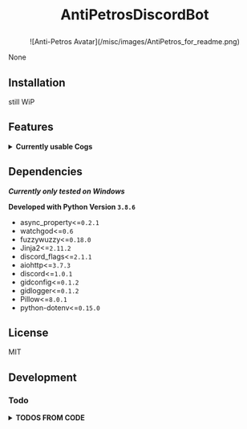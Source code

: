 # <p align="center">AntiPetrosDiscordBot</p> #

<p align="center">![Anti-Petros Avatar](/misc/images/AntiPetros_for_readme.png)</p>


None


## Installation

still WiP





## Features ##

<details><summary><b>Currently usable Cogs</b></summary><blockquote>


### <p align="center">[Administration](/antipetros_discordbot/cogs/admin_cog.py)</p> ###

<details><summary><b>Description</b></summary><blockquote>

    None

</blockquote></details>

<details><summary><b>Commands</b></summary><blockquote>

- > add_to_blacklist

- > delete_msg

- > die

- > list_configs

- > overwrite_config

- > reload_all

- > remove_from_blacklist

- > send_config

- > tell_uptime

</blockquote></details>

---


### <p align="center">[GeneralDebug](/antipetros_discordbot/cogs/dev_cogs/general_debug_cog.py)</p> ###

<details><summary><b>Description</b></summary><blockquote>

    None

</blockquote></details>

<details><summary><b>Commands</b></summary><blockquote>

- > all_info_from_command_trigger

- > last_message

- > message_by_id

</blockquote></details>

---


### <p align="center">[ImageManipulator](/antipetros_discordbot/cogs/general_cogs/image_manipulation_cog.py)</p> ###

<details><summary><b>Description</b></summary><blockquote>

    None

</blockquote></details>

<details><summary><b>Commands</b></summary><blockquote>

- > antistasify

- > available_stamps

- > flag_test

- > member_avatar

</blockquote></details>

---


### <p align="center">[SaveLink](/antipetros_discordbot/cogs/general_cogs/save_link_cog.py)</p> ###

<details><summary><b>Description</b></summary><blockquote>

    
An extension Cog to let users temporary save links.

Saved links get posted to a certain channel and deleted after the specified time period from that channel (default in config).
Deleted links are kept in the bots database and can always be retrieved by fuzzy matched name.

Checks against a blacklist of urls and a blacklist of words, to not store malicious links.

cogs_config.ini section: self.config_name

currently implemented config options:

- 'allowed_roles' --> comma-seperated-list of role names
(eg: Dev_helper, Admin) !names have to match completely and are case-sensitive!

- 'allowed_channels' --> comma-seperated-list of channel names
(eg: bot-development-and-testing, general-dev-stuff) !names have to match completely and are case-sensitive!

- 'link_channel' --> channel id for the channel that is used as 'storage', where the bot posts the saved links for the time period
(eg: 645930607683174401)

- 'delete_all_allowed_roles' --> comma-seperated-list of role names that are allowed to clear the link Database, all links will be lost.
will propably be turned into user id list

- bad_link_image_path/bad_link_image_name --> file_path or appdata file name to an image to use when answering to an forbidden link (None means no image)


- default_storage_days --> integer of days to default to if user does not specifiy amount of time to keep link
(eg: 7)

- member_to_notifiy_bad_link --> comma-seperated-list of user_ids of users that should be notified per DM when an bad link is posted.

- notify_with_link --> boolean if the notification DM should include the bad link


</blockquote></details>

<details><summary><b>Commands</b></summary><blockquote>

- > clear_all_links

- > delete_link

- > get_all_links

- > get_forbidden_list

- > get_link

- > save_link

</blockquote></details>

---


### <p align="center">[SaveSuggestion](/antipetros_discordbot/cogs/general_cogs/save_suggestion_cog.py)</p> ###

<details><summary><b>Description</b></summary><blockquote>

    None

</blockquote></details>

<details><summary><b>Commands</b></summary><blockquote>

- > clear_all_suggestions

- > remove_all_my_data

- > request_my_data

- > retrieve_all

- > unsave_suggestion

</blockquote></details>

---


### <p align="center">[TestPlayground](/antipetros_discordbot/cogs/general_cogs/test_playground_cog.py)</p> ###

<details><summary><b>Description</b></summary><blockquote>

    None

</blockquote></details>

<details><summary><b>Commands</b></summary><blockquote>

- > FAQ_you

- > big_message

- > changesettings

- > check_md_helper

- > check_md_helper_specific

- > embed_experiment

- > furthermore_do_you_want_to_say_something

- > map_changed

- > request_server_restart

- > roll

</blockquote></details>

---

</blockquote></details>

## Dependencies ##

***Currently only tested on Windows***

**Developed with Python Version `3.8.6`**

- async_property<=`0.2.1`
- watchgod<=`0.6`
- fuzzywuzzy<=`0.18.0`
- Jinja2<=`2.11.2`
- discord_flags<=`2.1.1`
- aiohttp<=`3.7.3`
- discord<=`1.0.1`
- gidconfig<=`0.1.2`
- gidlogger<=`0.1.2`
- Pillow<=`8.0.1`
- python-dotenv<=`0.15.0`





## License

MIT

## Development


### Todo ###

<details><summary><b>TODOS FROM CODE</b></summary>

#### todo [\_\_main\_\_.py](/antipetros_discordbot/__main__.py): ####


- [ ] [\_\_main\_\_.py line 49:](/antipetros_discordbot/__main__.py#L49) `maybe put these functions into the Bot class or make an bot builder class`


- [ ] [\_\_main\_\_.py line 70:](/antipetros_discordbot/__main__.py#L70) `Deal wit the tripple or quadrouple redundancy in regards to the env file`


- [ ] [\_\_main\_\_.py line 121:](/antipetros_discordbot/__main__.py#L121) `make as embed`


---


#### todo [admin_cog.py](/antipetros_discordbot/cogs/admin_cog.py): ####


- [ ] [admin_cog.py line 185:](/antipetros_discordbot/cogs/admin_cog.py#L185) `make as embed`


- [ ] [admin_cog.py line 205:](/antipetros_discordbot/cogs/admin_cog.py#L205) `make as embed`


- [ ] [admin_cog.py line 224:](/antipetros_discordbot/cogs/admin_cog.py#L224) `make as embed`


- [ ] [admin_cog.py line 230:](/antipetros_discordbot/cogs/admin_cog.py#L230) `make as embed`


- [ ] [admin_cog.py line 240:](/antipetros_discordbot/cogs/admin_cog.py#L240) `make as embed`


- [ ] [admin_cog.py line 246:](/antipetros_discordbot/cogs/admin_cog.py#L246) `make as embed`


- [ ] [admin_cog.py line 252:](/antipetros_discordbot/cogs/admin_cog.py#L252) `make as embed`


- [ ] [admin_cog.py line 262:](/antipetros_discordbot/cogs/admin_cog.py#L262) `make as embed`


- [ ] [admin_cog.py line 266:](/antipetros_discordbot/cogs/admin_cog.py#L266) `make as embed`


- [ ] [admin_cog.py line 274:](/antipetros_discordbot/cogs/admin_cog.py#L274) `make as embed`


- [ ] [admin_cog.py line 277:](/antipetros_discordbot/cogs/admin_cog.py#L277) `make as embed`


- [ ] [admin_cog.py line 279:](/antipetros_discordbot/cogs/admin_cog.py#L279) `make as embed`


- [ ] [admin_cog.py line 289:](/antipetros_discordbot/cogs/admin_cog.py#L289) `make as embed`


- [ ] [admin_cog.py line 294:](/antipetros_discordbot/cogs/admin_cog.py#L294) `make as embed`


- [ ] [admin_cog.py line 306:](/antipetros_discordbot/cogs/admin_cog.py#L306) `make as embed`


- [ ] [admin_cog.py line 309:](/antipetros_discordbot/cogs/admin_cog.py#L309) `make as embed`


- [ ] [admin_cog.py line 311:](/antipetros_discordbot/cogs/admin_cog.py#L311) `make as embed`


- [ ] [admin_cog.py line 322:](/antipetros_discordbot/cogs/admin_cog.py#L322) `make as embed`


---


#### todo [general_debug_cog.py](/antipetros_discordbot/cogs/dev_cogs/general_debug_cog.py): ####


- [ ] [general_debug_cog.py line 46:](/antipetros_discordbot/cogs/dev_cogs/general_debug_cog.py#L46) `create regions for this file`


- [ ] [general_debug_cog.py line 47:](/antipetros_discordbot/cogs/dev_cogs/general_debug_cog.py#L47) `Document and Docstrings`


---


#### todo [image_manipulation_cog.py](/antipetros_discordbot/cogs/general_cogs/image_manipulation_cog.py): ####


- [ ] [image_manipulation_cog.py line 48:](/antipetros_discordbot/cogs/general_cogs/image_manipulation_cog.py#L48) `create regions for this file`


- [ ] [image_manipulation_cog.py line 49:](/antipetros_discordbot/cogs/general_cogs/image_manipulation_cog.py#L49) `Document and Docstrings`


- [ ] [image_manipulation_cog.py line 233:](/antipetros_discordbot/cogs/general_cogs/image_manipulation_cog.py#L233) `make as embed`


- [ ] [image_manipulation_cog.py line 243:](/antipetros_discordbot/cogs/general_cogs/image_manipulation_cog.py#L243) `make as embed`


- [ ] [image_manipulation_cog.py line 247:](/antipetros_discordbot/cogs/general_cogs/image_manipulation_cog.py#L247) `make as embed`


- [ ] [image_manipulation_cog.py line 254:](/antipetros_discordbot/cogs/general_cogs/image_manipulation_cog.py#L254) `make as embed`


- [ ] [image_manipulation_cog.py line 258:](/antipetros_discordbot/cogs/general_cogs/image_manipulation_cog.py#L258) `maybe make extra attribute for input format, check what is possible and working. else make a generic format list`


- [ ] [image_manipulation_cog.py line 272:](/antipetros_discordbot/cogs/general_cogs/image_manipulation_cog.py#L272) `make as embed`


- [ ] [image_manipulation_cog.py line 279:](/antipetros_discordbot/cogs/general_cogs/image_manipulation_cog.py#L279) `remove this, or move to debug`


- [ ] [image_manipulation_cog.py line 286:](/antipetros_discordbot/cogs/general_cogs/image_manipulation_cog.py#L286) `make as embed`


- [ ] [image_manipulation_cog.py line 289:](/antipetros_discordbot/cogs/general_cogs/image_manipulation_cog.py#L289) `make as embed`


- [ ] [image_manipulation_cog.py line 307:](/antipetros_discordbot/cogs/general_cogs/image_manipulation_cog.py#L307) `make as embed`


---


#### todo [save_link_cog.py](/antipetros_discordbot/cogs/general_cogs/save_link_cog.py): ####


- [ ] [save_link_cog.py line 81:](/antipetros_discordbot/cogs/general_cogs/save_link_cog.py#L81) `refractor 'get_forbidden_list' to not use temp directory but send as filestream or so`


- [ ] [save_link_cog.py line 83:](/antipetros_discordbot/cogs/general_cogs/save_link_cog.py#L83) `need help figuring out how to best check bad link or how to format/normalize it`


- [ ] [save_link_cog.py line 85:](/antipetros_discordbot/cogs/general_cogs/save_link_cog.py#L85) `Add Method to add forbidden url words and forbidden links`


- [ ] [save_link_cog.py line 87:](/antipetros_discordbot/cogs/general_cogs/save_link_cog.py#L87) `check if everything is documented`


- [ ] [save_link_cog.py line 251:](/antipetros_discordbot/cogs/general_cogs/save_link_cog.py#L251) `make as embed`


- [ ] [save_link_cog.py line 262:](/antipetros_discordbot/cogs/general_cogs/save_link_cog.py#L262) `make as embed`


- [ ] [save_link_cog.py line 284:](/antipetros_discordbot/cogs/general_cogs/save_link_cog.py#L284) `make as embed, also change to only get raw data from datastoragehandler`


- [ ] [save_link_cog.py line 309:](/antipetros_discordbot/cogs/general_cogs/save_link_cog.py#L309) `make as embed`


- [ ] [save_link_cog.py line 319:](/antipetros_discordbot/cogs/general_cogs/save_link_cog.py#L319) `make as embed`


- [ ] [save_link_cog.py line 342:](/antipetros_discordbot/cogs/general_cogs/save_link_cog.py#L342) `refractor that monster of an function`


- [ ] [save_link_cog.py line 364:](/antipetros_discordbot/cogs/general_cogs/save_link_cog.py#L364) `make as embed`


- [ ] [save_link_cog.py line 389:](/antipetros_discordbot/cogs/general_cogs/save_link_cog.py#L389) `make as embed`


- [ ] [save_link_cog.py line 450:](/antipetros_discordbot/cogs/general_cogs/save_link_cog.py#L450) `Docstring`


- [ ] [save_link_cog.py line 557:](/antipetros_discordbot/cogs/general_cogs/save_link_cog.py#L557) `Add logging`


---


#### todo [save_suggestion_cog.py](/antipetros_discordbot/cogs/general_cogs/save_suggestion_cog.py): ####


- [ ] [save_suggestion_cog.py line 48:](/antipetros_discordbot/cogs/general_cogs/save_suggestion_cog.py#L48) `create report generator in different formats, at least json and Html, probably also as embeds and Markdown`


- [ ] [save_suggestion_cog.py line 50:](/antipetros_discordbot/cogs/general_cogs/save_suggestion_cog.py#L50) `Document and Docstrings`


- [ ] [save_suggestion_cog.py line 144:](/antipetros_discordbot/cogs/general_cogs/save_suggestion_cog.py#L144) `make as embed`


- [ ] [save_suggestion_cog.py line 175:](/antipetros_discordbot/cogs/general_cogs/save_suggestion_cog.py#L175) `make as embed`


- [ ] [save_suggestion_cog.py line 184:](/antipetros_discordbot/cogs/general_cogs/save_suggestion_cog.py#L184) `make as embed`


- [ ] [save_suggestion_cog.py line 189:](/antipetros_discordbot/cogs/general_cogs/save_suggestion_cog.py#L189) `make as embed`


- [ ] [save_suggestion_cog.py line 201:](/antipetros_discordbot/cogs/general_cogs/save_suggestion_cog.py#L201) `make as embed`


- [ ] [save_suggestion_cog.py line 205:](/antipetros_discordbot/cogs/general_cogs/save_suggestion_cog.py#L205) `make as embed`


- [ ] [save_suggestion_cog.py line 209:](/antipetros_discordbot/cogs/general_cogs/save_suggestion_cog.py#L209) `make as embed`


- [ ] [save_suggestion_cog.py line 214:](/antipetros_discordbot/cogs/general_cogs/save_suggestion_cog.py#L214) `make as embed`


- [ ] [save_suggestion_cog.py line 221:](/antipetros_discordbot/cogs/general_cogs/save_suggestion_cog.py#L221) `make completly new for sqlite or dynamic datahandler`


- [ ] [save_suggestion_cog.py line 240:](/antipetros_discordbot/cogs/general_cogs/save_suggestion_cog.py#L240) `make as embed`


- [ ] [save_suggestion_cog.py line 243:](/antipetros_discordbot/cogs/general_cogs/save_suggestion_cog.py#L243) `make as embed`


- [ ] [save_suggestion_cog.py line 254:](/antipetros_discordbot/cogs/general_cogs/save_suggestion_cog.py#L254) `make as embed`


- [ ] [save_suggestion_cog.py line 258:](/antipetros_discordbot/cogs/general_cogs/save_suggestion_cog.py#L258) `make as embed`


- [ ] [save_suggestion_cog.py line 262:](/antipetros_discordbot/cogs/general_cogs/save_suggestion_cog.py#L262) `make as embed`


- [ ] [save_suggestion_cog.py line 267:](/antipetros_discordbot/cogs/general_cogs/save_suggestion_cog.py#L267) `make as embed`


- [ ] [save_suggestion_cog.py line 277:](/antipetros_discordbot/cogs/general_cogs/save_suggestion_cog.py#L277) `make as embed`


- [ ] [save_suggestion_cog.py line 312:](/antipetros_discordbot/cogs/general_cogs/save_suggestion_cog.py#L312) `make as embed`


- [ ] [save_suggestion_cog.py line 315:](/antipetros_discordbot/cogs/general_cogs/save_suggestion_cog.py#L315) `make as embed`


- [ ] [save_suggestion_cog.py line 319:](/antipetros_discordbot/cogs/general_cogs/save_suggestion_cog.py#L319) `make as embed`


---


#### idea [render_new_cog_file.py](/antipetros_discordbot/dev_tools/render_new_cog_file.py): ####


- [ ] [render_new_cog_file.py line 114:](/antipetros_discordbot/dev_tools/render_new_cog_file.py#L114) `create gui for this`


---


#### idea [antipetros_bot.py](/antipetros_discordbot/engine/antipetros_bot.py): ####


- [ ] [antipetros_bot.py line 41:](/antipetros_discordbot/engine/antipetros_bot.py#L41) `Use an assistant class to hold some of the properties and then use the __getattr__ to make it look as one object, just for structuring`


#### todo [antipetros_bot.py](/antipetros_discordbot/engine/antipetros_bot.py): ####


- [ ] [antipetros_bot.py line 39:](/antipetros_discordbot/engine/antipetros_bot.py#L39) `create regions for this file`


- [ ] [antipetros_bot.py line 40:](/antipetros_discordbot/engine/antipetros_bot.py#L40) `Document and Docstrings`


---


#### todo [sqldata_storager.py](/antipetros_discordbot/utility/sqldata_storager.py): ####


- [ ] [sqldata_storager.py line 29:](/antipetros_discordbot/utility/sqldata_storager.py#L29) `create regions for this file`


- [ ] [sqldata_storager.py line 30:](/antipetros_discordbot/utility/sqldata_storager.py#L30) `update save link Storage to newer syntax (composite access)`


- [ ] [sqldata_storager.py line 31:](/antipetros_discordbot/utility/sqldata_storager.py#L31) `Document and Docstrings`


- [ ] [sqldata_storager.py line 32:](/antipetros_discordbot/utility/sqldata_storager.py#L32) `refractor to subfolder`


---

### General Todos ###
#### Bugs ####

- [ ] *important*: check everything for blocking functions and move big ones into threads (run in executor)


---

#### features ####

- [ ] *important*: create nice looking help command

- [ ] *important*: better docstrings and docstring all commands at least

- [ ] *important*: create all needed check methods

- [ ] *important*: move to gidappdata as storage

- [ ] *unimportant*: assign good names to the cogs as argument in the init

- [ ] *unimportant*: ask for symbols at art team


---

#### misc ####


---

#### tests ####


---

</details>

